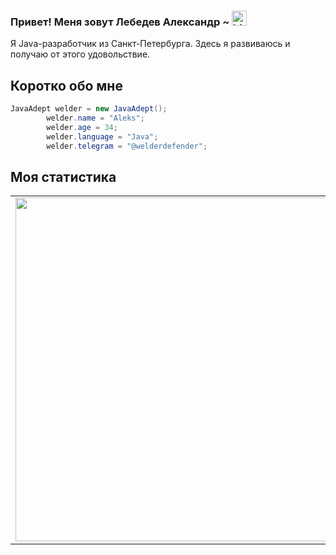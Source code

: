 ### Привет! Меня зовут Лебедев Александр ~ <img src="https://user-images.githubusercontent.com/97739784/196409632-0e443bc3-858e-4c21-becb-8ce0d0e2b84c.gif" width="24px" alt="hi">

Я Java-разработчик из Санкт-Петербурга.
Здесь я развиваюсь и получаю от этого удовольствие.

## Коротко обо мне
```java
JavaAdept welder = new JavaAdept();
        welder.name = "Aleks"; 
        welder.age = 34;
        welder.language = "Java";
        welder.telegram = "@welderdefender";
```

## Моя статистика
<p align="center">
  <table>
  <tr>
      <td><img width="550px" align="left" src="https://github-readme-stats.vercel.app/api?username=welderdefender&hide_border=true&count_private=false&layout=compact&hide_title=true&show_icons=true&theme=merko" /></td>
      <td><img width="550px" src="https://github-readme-streak-stats.herokuapp.com?user=welderdefender&theme=dark&hide_border=true" width = 400" /></td>
  </tr>   
</table>
</p>

